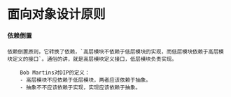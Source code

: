 # 面向对象设计原则


#### 依赖倒置
    依赖倒置原则，它转换了依赖，`高层模块不依赖于低层模块的实现，而低层模块依赖于高层模块定义的接口`。通俗的讲，就是高层模块定义接口，低层模块负责实现。
      
```text
    Bob Martins对DIP的定义：
    - 高层模块不应依赖于低层模块，两者应该依赖于抽象。
    - 抽象不不应该依赖于实现，实现应该依赖于抽象。 
```
    